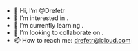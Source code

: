 - 👋 Hi, I’m @Drefetr
- 👀 I’m interested in <X>.
- 🌱 I’m currently learning <Y>.
- 💞️ I’m looking to collaborate on <Z>.
- 📫 How to reach me: drefetr@icloud.com
